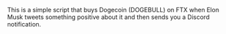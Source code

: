 This is a simple script that buys Dogecoin (DOGEBULL) on FTX when Elon Musk tweets something positive about it and then sends you a Discord notification.
